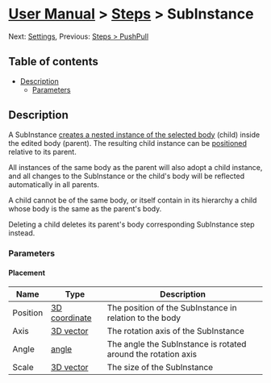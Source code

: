 # [User Manual](README.md) > [Steps](steps.md) > SubInstance

Next: [Settings](settings.md),
Previous: [Steps > PushPull](push-pull.md)

## Table of contents
- [Description](#description)
  - [Parameters](#parameters)

## Description
A SubInstance [creates a nested instance of the selected body](browser.md#bodies) (child) inside the edited body (parent). The resulting child instance can be [positioned](#placement) relative to its parent.

All instances of the same body as the parent will also adopt a child instance, and all changes to the SubInstance or the child's body will be reflected automatically in all parents.

A child cannot be of the same body, or itself contain in its hierarchy a child whose body is the same as the parent's body.

Deleting a child deletes its parent's body corresponding SubInstance step instead.

### Parameters

#### Placement
Name     | Type                              | Description
---------|-----------------------------------|------------
Position | [3D coordinate](editor.md#value-types) | The position of the SubInstance in relation to the body
Axis     | [3D vector](editor.md#value-types)     | The rotation axis of the SubInstance
Angle    | [angle](editor.md#value-types)         | The angle the SubInstance is rotated around the rotation axis
Scale    | [3D vector](editor.md#value-types)     | The size of the SubInstance
